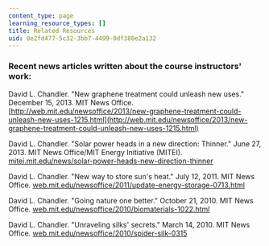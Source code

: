 ```yaml
---
content_type: page
learning_resource_types: []
title: Related Resources
uid: 0e2fd477-5c32-3bb7-4499-0df380e2a132
---
```


### Recent news articles written about the course instructors' work:

David L. Chandler. "New graphene treatment could unleash new uses." December 15, 2013. MIT News Office. [http://web.mit.edu/newsoffice/2013/new-graphene-treatment-could-unleash-new-uses-1215.html](http://web.mit.edu/newsoffice/2013/new-graphene-treatment-could-unleash-new-uses-1215.html)

David L. Chandler. "Solar power heads in a new direction: Thinner." June 27, 2013. MIT News Office/MIT Energy Initiative (MITEI).  [mitei.mit.edu/news/solar-power-heads-new-direction-thinner](http://energy.mit.edu/news/solar-power-heads-in-a-new-direction-thinner/)

David L. Chandler. "New way to store sun's heat." July 12, 2011. MIT News Office. [web.mit.edu/newsoffice/2011/update-energy-storage-0713.html](http://web.mit.edu/newsoffice/2011/update-energy-storage-0713.html)

David L. Chandler. "Going nature one better." October 21, 2010. MIT News Office. [web.mit.edu/newsoffice/2010/biomaterials-1022.html](http://web.mit.edu/newsoffice/2010/biomaterials-1022.html)

David L. Chandler. "Unraveling silks' secrets." March 14, 2010. MIT News Office. [web.mit.edu/newsoffice/2010/spider-silk-0315](http://web.mit.edu/newsoffice/2010/spider-silk-0315)